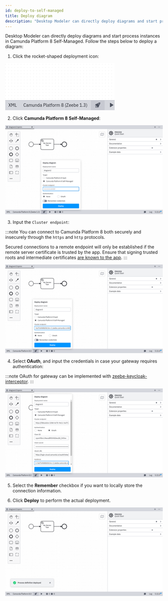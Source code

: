 ```yaml
---
id: deploy-to-self-managed
title: Deploy diagram
description: "Desktop Modeler can directly deploy diagrams and start process instances in Camunda Platform 8 Self-Managed."
---
```


Desktop Modeler can directly deploy diagrams and start process instances in Camunda Platform 8 Self-Managed. Follow the steps below to deploy a diagram:

1. Click the rocket-shaped deployment icon:

![deployment icon](./img/deploy-icon.png)

2. Click **Camunda Platform 8 Self-Managed**:

![deployment configuration](./img/deploy-empty.png)

3. Input the `Cluster endpoint`:

:::note
You can connect to Camunda Platform 8 both securely and insecurely through the `https` and `http` protocols.

Secured connections to a remote endpoint will only be established if the remote server certificate is trusted by the app. Ensure that signing trusted roots and intermediate certificates [are known to the app](/components/modeler/desktop-modeler/flags/flags.md#zeebe-ssl-certificate).
:::

![deployment via Camunda Platform 8](./img/deploy-endpoint.png)

4. Select **OAuth**, and input the credentials in case your gateway requires authentication:

:::note
OAuth for gateway can be implemented with [zeebe-keycloak-interceptor](https://github.com/camunda-community-hub/zeebe-keycloak-interceptor).
:::

![oauth configuration](./img/deploy-with-oauth.png)

5. Select the **Remember** checkbox if you want to locally store the connection information.

6. Click **Deploy** to perform the actual deployment.

![deployment successful](./img/deploy-success.png)
